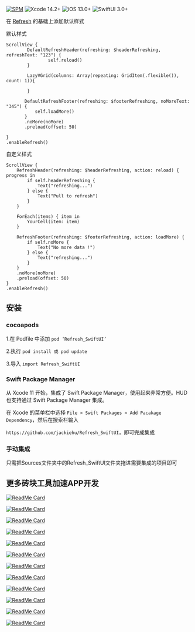 [![SPM](https://img.shields.io/badge/SPM-supported-DE5C43.svg?style=flat)](https://swift.org/package-manager/)
![Xcode 14.2+](https://img.shields.io/badge/Xcode-14.2%2B-blue.svg)
![iOS 13.0+](https://img.shields.io/badge/iOS-14.0%2B-blue.svg)
![SwiftUI 3.0+](https://img.shields.io/badge/SwiftUI-3.0%2B-orange.svg)

在 [Refresh](https://github.com/wxxsw/Refresh) 的基础上添加默认样式

默认样式

```
ScrollView {
        DefaultRefreshHeader(refreshing: $headerRefreshing, refreshText: "123") {
                self.reload()
        }

        LazyVGrid(columns: Array(repeating: GridItem(.flexible()), count: 1)){

        }

       DefaultRefreshFooter(refreshing: $footerRefreshing, noMoreText: "345") {
           self.loadMore()
       }
       .noMore(noMore)
       .preload(offset: 50)

}
.enableRefresh()
```

自定义样式

```
ScrollView {
    RefreshHeader(refreshing: $headerRefreshing, action: reload) { progress in
        if self.headerRefreshing {
            Text("refreshing...")
        } else {
            Text("Pull to refresh")
        }
    }

    ForEach(items) { item in
        YourCell(item: item)
    }

    RefreshFooter(refreshing: $footerRefreshing, action: loadMore) {
        if self.noMore {
            Text("No more data !")
        } else {
            Text("refreshing...")
        }
    }
    .noMore(noMore)
    .preload(offset: 50)
}
.enableRefresh()
```

## 安装

### cocoapods

1.在 Podfile 中添加 `pod ‘Refresh_SwiftUI’`

2.执行 `pod install 或 pod update`

3.导入 `import Refresh_SwiftUI`

### Swift Package Manager

从 Xcode 11 开始，集成了 Swift Package Manager，使用起来非常方便。HUD 也支持通过 Swift Package Manager 集成。

在 Xcode 的菜单栏中选择 `File > Swift Packages > Add Pacakage Dependency`，然后在搜索栏输入

`https://github.com/jackiehu/Refresh_SwiftUI`，即可完成集成

### 手动集成

只需把Sources文件夹中的Refresh_SwiftUI文件夹拖进需要集成的项目即可

## 更多砖块工具加速APP开发

[![ReadMe Card](https://github-readme-stats.vercel.app/api/pin/?username=jackiehu&repo=SwiftMediator&theme=radical&locale=cn)](https://github.com/jackiehu/SwiftMediator)

[![ReadMe Card](https://github-readme-stats.vercel.app/api/pin/?username=jackiehu&repo=SwiftShow&theme=radical&locale=cn)](https://github.com/jackiehu/SwiftShow)

[![ReadMe Card](https://github-readme-stats.vercel.app/api/pin/?username=jackiehu&repo=SwiftLog&theme=radical&locale=cn)](https://github.com/jackiehu/SwiftLog)

[![ReadMe Card](https://github-readme-stats.vercel.app/api/pin/?username=jackiehu&repo=SwiftyForm&theme=radical&locale=cn)](https://github.com/jackiehu/SwiftyForm)

[![ReadMe Card](https://github-readme-stats.vercel.app/api/pin/?username=jackiehu&repo=SwiftEmptyData&theme=radical&locale=cn)](https://github.com/jackiehu/SwiftEmptyData)

[![ReadMe Card](https://github-readme-stats.vercel.app/api/pin/?username=jackiehu&repo=SwiftPageView&theme=radical&locale=cn)](https://github.com/jackiehu/SwiftPageView)

[![ReadMe Card](https://github-readme-stats.vercel.app/api/pin/?username=jackiehu&repo=JHTabBarController&theme=radical&locale=cn)](https://github.com/jackiehu/JHTabBarController)

[![ReadMe Card](https://github-readme-stats.vercel.app/api/pin/?username=jackiehu&repo=SwiftMesh&theme=radical&locale=cn)](https://github.com/jackiehu/SwiftMesh)

[![ReadMe Card](https://github-readme-stats.vercel.app/api/pin/?username=jackiehu&repo=SwiftNotification&theme=radical&locale=cn)](https://github.com/jackiehu/SwiftNotification)

[![ReadMe Card](https://github-readme-stats.vercel.app/api/pin/?username=jackiehu&repo=SwiftNetSwitch&theme=radical&locale=cn)](https://github.com/jackiehu/SwiftNetSwitch)

[![ReadMe Card](https://github-readme-stats.vercel.app/api/pin/?username=jackiehu&repo=SwiftButton&theme=radical&locale=cn)](https://github.com/jackiehu/SwiftButton)

[![ReadMe Card](https://github-readme-stats.vercel.app/api/pin/?username=jackiehu&repo=SwiftDatePicker&theme=radical&locale=cn)](https://github.com/jackiehu/SwiftDatePicker)

